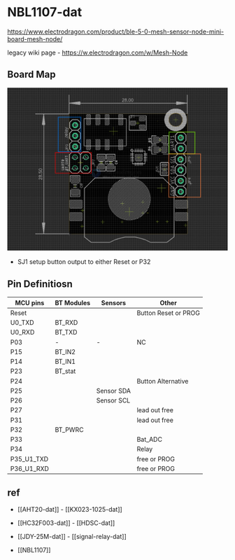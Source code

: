 
# NBL1107-dat

https://www.electrodragon.com/product/ble-5-0-mesh-sensor-node-mini-board-mesh-node/

legacy wiki page - https://w.electrodragon.com/w/Mesh-Node

## Board Map 

![](2024-05-15-17-38-57.png)

- SJ1 setup button output to either Reset or P32

## Pin Definitiosn 

| MCU pins   | BT Modules | Sensors    | Other                |
| ---------- | ---------- | ---------- | -------------------- |
| Reset      |            |            | Button Reset or PROG |
| U0_TXD     | BT_RXD     |            |                      |
| U0_RXD     | BT_TXD     |            |                      |
| P03        | -          | -          | NC                   |
| P15        | BT_IN2     |            |                      |
| P14        | BT_IN1     |            |                      |
| P23        | BT_stat    |            |                      |
| P24        |            |            | Button Alternative   |
| P25        |            | Sensor SDA |                      |
| P26        |            | Sensor SCL |                      |
| P27        |            |            | lead out free        |
| P31        |            |            | lead out free        |
| P32        | BT_PWRC    |            |                      |
| P33        |            |            | Bat_ADC              |
| P34        |            |            | Relay                |
| P35_U1_TXD |            |            | free or PROG         |
| P36_U1_RXD |            |            | free or PROG         |



## ref 

- [[AHT20-dat]] - [[KX023-1025-dat]]

- [[HC32F003-dat]] - [[HDSC-dat]]

- [[JDY-25M-dat]] - [[signal-relay-dat]]

- [[NBL1107]]